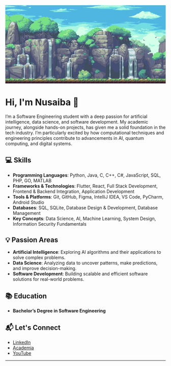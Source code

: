 <div align="center">
  <img src="https://github.com/NusaibaNr/NusaibaNr/blob/main/gif.gif?raw=true" alt="Waterfall" />
</div>

#                                                 Hi, I'm Nusaiba 👋

I’m a Software Engineering student with a deep passion for artificial intelligence, data science, and software development. My academic journey, alongside hands-on projects, has given me a solid foundation in the tech industry. I’m particularly excited by how computational techniques and engineering principles contribute to advancements in AI, quantum computing, and digital systems.

## 💻 Skills
- **Programming Languages**: Python, Java, C, C++, C#, JavaScript, SQL, PHP, GO, MATLAB  
- **Frameworks & Technologies**: Flutter, React, Full Stack Development, Frontend & Backend Integration, Application Development  
- **Tools & Platforms**: Git, GitHub, Figma, IntelliJ IDEA, VS Code, PyCharm, Android Studio  
- **Databases**: SQL, SQLite, Database Design & Development, Database Management  
- **Key Concepts**: Data Science, AI, Machine Learning, System Design, Information Security Fundamentals

## 💡 Passion Areas
- **Artificial Intelligence**: Exploring AI algorithms and their applications to solve complex problems.  
- **Data Science**: Analyzing data to uncover patterns, make predictions, and improve decision-making.  
- **Software Development**: Building scalable and efficient software solutions for real-world problems.

## 📚 Education
- **Bachelor’s Degree in Software Engineering**

## 📬 Let's Connect
- [LinkedIn](https://www.linkedin.com/in/nusaiba-n-959a90296/)  
- [Academia](https://uskudar.academia.edu/NusaibaNoor)  
- [YouTube](https://www.youtube.com/@Nusaibannoor)

---

